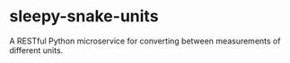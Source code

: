 # sleepy-snake-units
A RESTful Python microservice for converting between measurements of different units.

